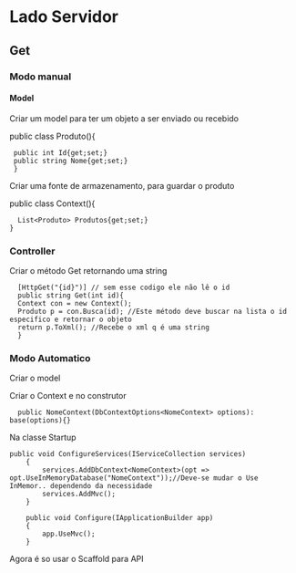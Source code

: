 <h1>Lado Servidor</h1>
<h2>Get</h2>
<h3>Modo manual</h3>
<h4>Model</h4>
<p>Criar um model para ter um objeto a ser enviado ou recebido</p>
<p>
  public class Produto(){
  
     public int Id{get;set;}
     public string Nome{get;set;}
     }
</p>
<p> Criar uma fonte de armazenamento, para guardar o produto</p>
  <p>
    public class Context(){
    
      List<Produto> Produtos{get;set;}
    }
</p>
    
<h3>Controller</h3>
<p>Criar o método Get retornando uma string</p>
<p>
  
      [HttpGet("{id}")] // sem esse codigo ele não lê o id
      public string Get(int id){
      Context con = new Context();
      Produto p = con.Busca(id); //Este método deve buscar na lista o id especifico e retornar o objeto
      return p.ToXml(); //Recebe o xml q é uma string
      }
</p>


<h3>Modo Automatico</h3>
<p>Criar o model</p>
<p>Criar o Context e no construtor</p>
<p>  
      
      public NomeContext(DbContextOptions<NomeContext> options): base(options){}
</p>

<p>Na classe Startup</p>
<p>

    public void ConfigureServices(IServiceCollection services)
        {
            services.AddDbContext<NomeContext>(opt => opt.UseInMemoryDatabase("NomeContext"));//Deve-se mudar o Use InMemor.. dependendo da necessidade
            services.AddMvc();
        }

        public void Configure(IApplicationBuilder app)
        {
            app.UseMvc();
        }
 </p>
 <p>Agora é so usar o Scaffold para API</p>
